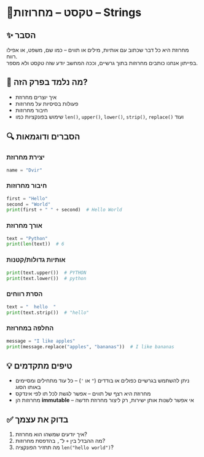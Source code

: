 # 📘טקסט – מחרוזות – Strings

## ✨ הסבר
מחרוזת היא כל דבר שכתוב עם אותיות, מילים או תווים – כמו שם, משפט, או אפילו רווח.  
בפייתון אנחנו כותבים מחרוזות בתוך גרשיים, וככה המחשב יודע שזה טקסט ולא מספר.

## 🧠 מה נלמד בפרק הזה?
- איך יוצרים מחרוזת  
- פעולות בסיסיות על מחרוזות  
- חיבור מחרוזות  
- שימוש בפונקציות כמו `len()`, `upper()`, `lower()`, `strip()`, `replace()` ועוד  

## 🔍 הסברים ודוגמאות

### יצירת מחרוזת
```python
name = "Dvir"
```

### חיבור מחרוזות
```python
first = "Hello"
second = "World"
print(first + " " + second)  # Hello World
```

### אורך מחרוזת
```python
text = "Python"
print(len(text))  # 6
```

### אותיות גדולות/קטנות
```python
print(text.upper())  # PYTHON
print(text.lower())  # python
```

### הסרת רווחים
```python
text = "  hello  "
print(text.strip())  # "hello"
```

### החלפה במחרוזת
```python
message = "I like apples"
print(message.replace("apples", "bananas"))  # I like bananas
```

## 💡 טיפים מתקדמים
- ניתן להשתמש בגרשיים כפולים או בודדים (`"` או `'`) – כל עוד מתחילים ומסיימים באותו הסוג  
- מחרוזת היא רצף של תווים – אפשר לגשת לכל תו לפי אינדקס  
- מחרוזות הן **immutable** – אי אפשר לשנות אותן ישירות, רק ליצור מחרוזת חדשה  

## ✅ בדוק את עצמך
1. איך יודעים שמשהו הוא מחרוזת?  
2. מה ההבדל בין `+` ל־`,` בהדפסת מחרוזות?  
3. מה תחזיר הפונקציה `len("hello world")`?
